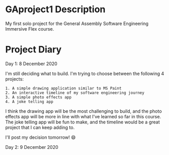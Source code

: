 # GAproject1 Description

My first solo project for the General Assembly Software Engineering Immersive Flex course.

# Project Diary

Day 1: 8 December 2020

I'm still deciding what to build. I'm trying to choose between the following 4 projects:

    1. A simple drawing application similar to MS Paint
    2. An interactive timeline of my software engineering journey
    3. A simple photo effects app
    4. A joke telling app
    
I think the drawing app will be the most challenging to build, and the photo effects app will be more in line with what I've learned so far in this course. The joke telling app will be fun to make, and the timeline would be a great project that I can keep adding to.
    
I'll post my decision tomorrow! :smile:

Day 2: 9 December 2020
    
